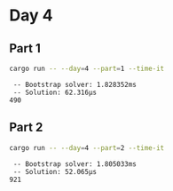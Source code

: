 # Day 4

## Part 1

```bash
cargo run -- --day=4 --part=1 --time-it
```

```text
 -- Bootstrap solver: 1.828352ms
 -- Solution: 62.316µs
490
```

## Part 2

```bash
cargo run -- --day=4 --part=2 --time-it
```

```text
 -- Bootstrap solver: 1.805033ms
 -- Solution: 52.065µs
921
```
